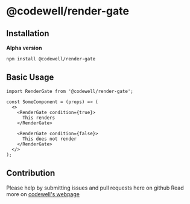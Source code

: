 # @codewell/render-gate

## Installation

**Alpha version**

```
npm install @codewell/render-gate
```

## Basic Usage

```JSX
import RenderGate from '@codewell/render-gate';

const SomeComponent = (props) => (
  <>
    <RenderGate condition={true}>
      This renders
    </RenderGate>

    <RenderGate condition={false}>
      This does not render
    </RenderGate>
  </>
);

```

## Contribution

Please help by submitting issues and pull requests here on github
Read more on [codewell's webpage](https://codewell.github.io/contribution)
